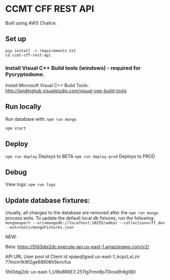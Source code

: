 # CCMT CFF REST API
Built using AWS Chalice.

## Set up
```
pip install -r requirements.txt
cd ccmt-cff-rest-api

```
### Install Visual C++ Build tools (windows) - required for Pycryptodome.
Install Microsoft Visual C++ Build Tools: http://landinghub.visualstudio.com/visual-cpp-build-tools

## Run locally
Run database with:
```npm run mongo```

```npm start```

## Deploy
```npm run deploy``` Deploys to BETA
```npm run deploy-prod``` Deploys to PROD

## Debug
View logs:
```npm run logs```

## Update database fixtures:
Usually, all changes to the database are removed after the `npm run mongo` process exits. To update the default local db fixtures, run the following:
```mongoexport --uri=mongodb://localhost:10255/admin --collection=cff_dev --out=tools/mongoFixtures.json```

NEW:

Beta:  https://5fd3dqj2dc.execute-api.us-east-1.amazonaws.com/v2/

API URL     User pool id            Client id
xpqeqfjgwd  us-east-1_kcpcLxLzn     77mcm1k9ll2ge68806h5kncfus

5fd3dqj2dc  us-east-1_U9ls8R6E3     2511g7rmn8p70losdlh9gi9j0
